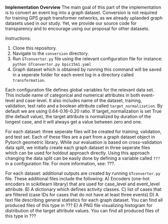 **Implementation Overview**
The main goal of this part of the implementation is to convert an event log into a graph dataset.
Conversion is not required for training GPS graph transformer networks, as we already uplaoded graph datasets used in our study.
Yet, we provide our source code for transparency and to encourage using our proposal for other datasets.

Instructions:
1. Clone this repository.
2. Navigate to the `conversion` directory.
3. Run `GTconvertor.py` file using the relevant configuration file for instance: `python GTconvertor.py bpic15m1.yaml`
4. Graph dataset which is obtained by running this command will be saved in a seperate folder for each event log in a directory called `transformation`.

Each configuration file defines global variables for the relevant data set. This include name of categorical and numerical attributes in both event-level and case-level. It also includes name of the dataset, training, validation, test ratio and a boolean attribute called `target_normalization`. By default we are using 0.64-0.16-0.20 ratio. If target_normalization is set True (the default value), the target attribute is normalized by duration of the longest case, and it will always get a value between zero and one.

For each dataset: three seperate files will be created for training, validation, and test set. Each of these files are a part from a graph dataset object in Pytorch geometric library. While our evaluation is based on cross-validation data split, we initially create each graph dataset in three seperate files which can be used for holdout approach directly. Using this approach changing the data split can be easily done by defining a variable called `???` in a configuration file. For more information, see: ???.

For each dataset: additional outputs are created by running `GTconvertor.py` file. These additional files include the following:
  A) Encoders (one-hot encoders in scikitlearn library) that are used for case_level and event_level attribute.
  B) A dictionary which defines activity classes.
  C) list of cases that are filtered (case IDs for cases that do not have at least three events)
  D) A text file describing general statistics for each graph dataset. You can find all produced files of this type in ???
  E) A PNG file visualizing histogram for distribution of the target attribute values. You can find all produced files of this type in ???
  
